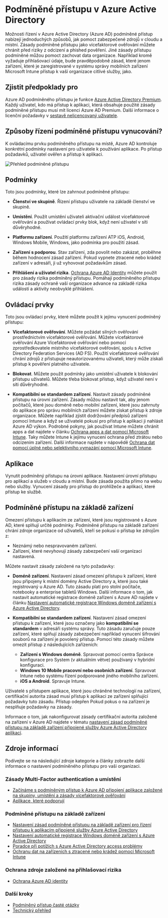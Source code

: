 <Properties
    pageTitle="Azure Active Directory podmíněného přístupu | Microsoft Azure"  
    description="Kontrola určité podmínky při ověřování pro přístup k aplikacím pomocí řízení přístupu podmíněné v Azure Active Directory."  
    services="active-directory"
    keywords="Podmíněné přístup k aplikací, podmíněné přístupu pomocí Azure AD, zabezpečeného přístupu k prostředkům společnosti, zásady podmíněné přístupu"
    documentationCenter=""
    authors="markusvi"
    manager="femila"
    editor=""/>

<tags
    ms.service="active-directory"
    ms.devlang="na"
    ms.topic="article"
    ms.tgt_pltfrm="na"
    ms.workload="identity"
    ms.date="09/21/2016"
    ms.author="markvi"/>


# <a name="conditional-access-in-azure-active-directory"></a>Podmíněné přístupu v Azure Active Directory   

Možnosti řízení v Azure Active Directory (Azure AD) podmíněné přístup nabízejí jednoduchých způsobů, jak pomoct zabezpečené zdrojů v cloudu a místní. Zásady podmíněné přístupu jako vícefaktorové ověřování můžete chránit před riziky z odcizení a phished pověření. Jiné zásady přístupu podmíněné můžou pomoct zachovat data organizace. Například kromě vyžaduje přihlašovací údaje, bude pravděpodobně zásad, které jenom zařízení, které je zaregistrované v systému správy mobilních zařízení Microsoft Intune přístup k vaší organizace citlivé služby, jako.


## <a name="prerequisites"></a>Zjistit předpoklady pro

Azure AD podmíněného přístupu je funkce [Azure Active Directory Premium](http://www.microsoft.com/identity). Každý uživatel, kdo má přístup k aplikaci, která obsahuje použité zásady podmíněné přístupu musí mít licenci Azure AD Premium. Další informace o licenční požadavky v [sestavě nelicencovaný uživatele](https://aka.ms/utc5ix).


## <a name="how-is-conditional-access-control-enforced"></a>Způsoby řízení podmíněné přístupu vynucování?  

K ovládacímu prvku podmíněného přístupu na místě, Azure AD kontroluje konkrétní podmínky nastavení pro uživatele k používání aplikace. Po přístup požadavků, uživatel ověřen a přístup k aplikaci.  

![Přehled podmíněné přístupu](./media/active-directory-conditional-access/conditionalaccess-overview.png)

## <a name="conditions"></a>Podmínky

Toto jsou podmínky, které lze zahrnout podmíněné přístupu:

- **Členství ve skupině**. Řízení přístupu uživatele na základě členství ve skupině.

- **Umístění**. Použít umístění uživateli aktivační událost vícefaktorové ověřování a používat ovládací prvky blok, když není uživatel v síti důvěryhodné.

- **Platformu zařízení**. Použití platformu zařízení ATP iOS, Android, Windows Mobile, Windows, jako podmínka pro použití zásad.

- **Zařízení s podporou**. Stav zařízení, zda povolit nebo zakázat, proběhne během hodnocení zásad zařízení. Pokud vypnete ztracené nebo krádež zařízení v adresáři, ji už vyhovovat požadavkům zásad.

- **Přihlášení a uživatel rizika**. [Ochrana Azure AD Identity](active-directory-identityprotection.md) můžete použít pro zásady rizika podmíněný přístupu. Pomáhají podmíněného přístupu rizika zásady ochraně vaší organizace advance na základě rizika událostí a aktivity neobvyklé přihlášení.


## <a name="controls"></a>Ovládací prvky

Toto jsou ovládací prvky, které můžete použít k jejímu vynucení podmíněný přístupu:

- **Vícefaktorové ověřování**. Můžete požádat silných ověřování prostřednictvím vícefaktorové ověřování. Můžete vícefaktorové ověřování Azure Vícefaktorové ověřování nebo pomocí zprostředkovatele místního vícefaktorové ověřování, spolu s Active Directory Federation Services (AD FS). Použití vícefaktorové ověřování chrání zdrojů z přistupuje neautorizovanému uživateli, který může získali přístup k pověření platného uživatele.

- **Blokovat**. Můžete použít podmínky jako umístění uživatele k blokování přístupu uživatelů. Můžete třeba blokovat přístup, když uživatel není v síti důvěryhodné.

- **Kompatibilní se standardem zařízení**. Nastavit zásady podmíněné přístupu na úrovni zařízení. Zásady můžou nastavit tak, aby jenom počítačů, které jsou doméně nebo mobilní zařízení, které jsou zahrnuty do aplikace pro správu mobilních zařízení můžete získat přístup k zdroje organizace. Můžete například zjistit dodržování předpisů zařízení pomocí Intune a když se uživatelé pokusí pro přístup k aplikaci ji nahlásit Azure AD výkon. Podrobné pokyny, jak používat Intune můžete chránit apps a dat najdete v článku [Ochrana apps a dat pomocí Microsoft Intune](https://docs.microsoft.com/intune/deploy-use/protect-apps-and-data-with-microsoft-intune). Taky můžete Intune k jejímu vynucení ochrana před ztrátou nebo odcizením zařízení. Další informace najdete v nápovědě [Ochrana dat pomocí úplné nebo selektivního vymazání pomocí Microsoft Intune](https://docs.microsoft.com/intune/deploy-use/use-remote-wipe-to-help-protect-data-using-microsoft-intune).

## <a name="applications"></a>Aplikace

Vynutit podmíněný přístupu na úrovni aplikace. Nastavení úrovní přístupu pro aplikací a služeb v cloudu a místní. Bude zásada použita přímo na webu nebo služby. Vynucení zásady pro přístup do prohlížeče a aplikací, které přístup ke službě.


## <a name="device-based-conditional-access"></a>Podmíněné přístupu na základě zařízení

Omezení přístupu k aplikacím ze zařízení, které jsou registrované s Azure AD, které splňují určité podmínky. Podmíněné přístupu na základě zařízení chrání zdroje organizace od uživatelů, kteří se pokusí o přístup ke zdrojům z:

- Neznámý nebo nespravovaném zařízení.
- Zařízení, které nevyhovují zásady zabezpečení vaší organizaci nastavená.

Můžete nastavit zásady založené na tyto požadavky:

- **Doméně zařízení**. Nastavení zásad omezení přístupu k zařízení, které jsou připojeny k místní domény Active Directory a, které jsou také registrovaný u Azure AD. Tuto zásadu platí pro stolní počítače, notebooky a enterprise tabletů Windows.
Další informace o tom, jak nastavit automatické registrace doméně zařízení s Azure AD najdete v článku [Nastavení automatické registrace Windows doméně zařízení s Azure Active Directory](active-directory-conditional-access-automatic-device-registration-setup.md).

- **Kompatibilní se standardem zařízení**. Nastavení zásad omezení přístupu k zařízení, které jsou označeny jako **kompatibilní se standardem** v adresáři systému správy. Tuto zásadu zaručuje pouze zařízení, které splňují zásady zabezpečení například vynucení šifrování souborů na zařízení je povolený přístup. Pomocí této zásady můžete omezit přístup z následujících zařízeních:

    - **Zařízení s Windows doméně**. Spravovat pomocí centra Správce konfigurace pro System (v aktuálním větve) používaný v hybridní konfiguraci.
    - **Windows 10 Mobile pracovní nebo osobních zařízení**. Spravovat Intune nebo systému řízení podporované jiného mobilního zařízení.
    - **iOS a Android**. Spravuje Intune.


Uživatelé s přístupem aplikace, které jsou chráněné technologií na zařízení, certifikační autorita zásad musí přístup k aplikaci ze zařízení splňující požadavky tuto zásadu. Přístup odepřen Pokud pokus o na zařízení je nesplňuje požadavky na zásady.

Informace o tom, jak nakonfigurovat zásady certifikační autorita založené na zařízení v Azure AD najdete v tématu [nastavení zásad podmíněné přístupu na základě zařízení připojené služby Azure Active Directory aplikací](active-directory-conditional-access-policy-connected-applications.md).

## <a name="resources"></a>Zdroje informací

Podívejte se na následující zdroje kategorie a články zobrazíte další informace o nastavení podmíněného přístupu pro vaši organizaci.


### <a name="multi-factor-authentication-and-location-policies"></a>Zásady Multi-Factor authentication a umístění

- [Začínáme s podmíněným přístup k Azure AD připojení aplikace založené na skupiny, umístění a zásady vícefaktorové ověřování](active-directory-conditional-access-azuread-connected-apps.md)
- [Aplikace, které podporují](active-directory-conditional-access-supported-apps.md)


### <a name="device-based-conditional-access"></a>Podmíněné přístupu na základě zařízení

- [Nastavení zásad podmíněné přístupu na základě zařízení pro řízení přístupu k aplikacím připojené služby Azure Active Directory](active-directory-conditional-access-policy-connected-applications.md)
- [Nastavení automatické registrace Windows doméně zařízení s Azure Active Directory](active-directory-conditional-access-automatic-device-registration-setup.md)
- [Poradce při potížích s Azure Active Directory access problémy](active-directory-conditional-access-device-remediation.md)
- [Ochranu dat na zařízeních s ztracené nebo krádež pomocí Microsoft Intune](https://docs.microsoft.com/intune/deploy-use/use-remote-wipe-to-help-protect-data-using-microsoft-intune)


### <a name="protect-resources-based-on-sign-in-risk"></a>Ochrana zdroje založené na přihlašovací rizika

-   [Ochrana Azure AD identity](active-directory-identityprotection.md)

### <a name="next-steps"></a>Další kroky

- [Podmíněný přístup časté otázky](active-directory-conditional-faqs.md)
- [Technický přehled](active-directory-conditional-access-technical-reference.md)
